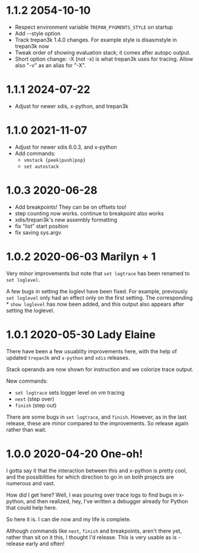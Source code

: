 1.1.2 2054-10-10
================

* Respect environment variable `TREPAN_PYGMENTS_STYLE` on 	startup
* Add --style option
* Track trepan3k 1.4.0 changes. For example style is disasmstyle in trepan3k now
* Tweak order of showing evaluation stack; it comes after autopc output.
* Short option change: -X (not -x) is what trepan3k uses for tracing. Allow also "-v" as an alias for "-X".

1.1.1 2024-07-22
================

* Adjust for newer xdis, x-python, and trepan3k

1.1.0 2021-11-07
================

* Adjust for newer xdis 6.0.3, and x-python
* Add commands:
  - `vmstack {peek|push|pop}`
  - `set autostack`


1.0.3 2020-06-28
================

* Add breakpoints! They can be on offsets too!
* step counting now works. continue to breakpoint also works
* xdis/trepan3k's new assembly formatting
* fix "list" start position
* fix saving sys.argv

1.0.2 2020-06-03 Marilyn + 1
============================

Very minor improvements but note that `set logtrace` has been renamed to `set loglevel`.

A few bugs in setting the loglevl have been fixed. For example, previously `set loglevel` only had an effect only on the first setting. The corresponding * `show loglevel` has now been added, and this output also appears after setting the loglevel.

1.0.1 2020-05-30 Lady Elaine
============================

There have been a few usuablity improvements here, with the help of updated `trepan3k` and `x-python` and `xdis` releases.

Stack operands are now shown for instruction and we colorize trace output.

New commands:

* `set logtrace` sets logger level on vm tracing
* `next` (step over)
* `finish` (step out)

There are some bugs in `set logtrace`, and `finish`. However, as in the last release, these are minor compared to the improvements. So release again rather than wait.


1.0.0 2020-04-20 One-oh!
========================

I gotta say it that the interaction between this and x-python is pretty cool, and the possibilities for which direction to go in on both projects are numerous and vast.

How did I get here? Well, I was pouring over trace logs to find bugs in x-python, and then realized, hey, I've written a debugger already for Python that could help here.

So here it is.  I can die now and my life is complete.

Although commands like `next`, `finish` and breakpoints, aren't there yet, rather than sit on it this, I thought I'd release. This is very usable as is - release early and often!
